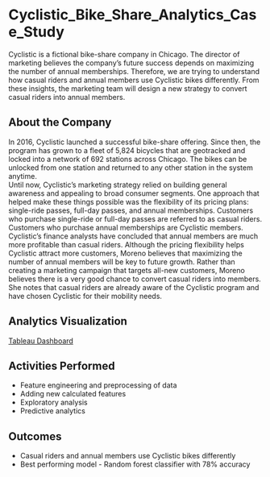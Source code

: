 # Cyclistic_Bike_Share_Analytics_Case_Study
Cyclistic is a fictional bike-share company in Chicago. The director of marketing believes the company’s future success depends on maximizing the number of annual memberships. Therefore, we are trying to understand how casual riders and annual members use Cyclistic bikes differently. From these insights, the marketing team will design a new strategy to convert casual riders into annual members.

## About the Company
In 2016, Cyclistic launched a successful bike-share offering. Since then, the program has grown to a fleet of 5,824 bicycles that are geotracked and locked into a network of 692 stations across Chicago. The bikes can be unlocked from one station and returned to any other station in the system anytime.
<br />
Until now, Cyclistic’s marketing strategy relied on building general awareness and appealing to broad consumer segments. One approach that helped make these things possible was the flexibility of its pricing plans: single-ride passes, full-day passes, and annual memberships. Customers who purchase single-ride or full-day passes are referred to as casual riders. Customers who purchase annual memberships are Cyclistic members.
<br />
Cyclistic’s finance analysts have concluded that annual members are much more profitable than casual riders. Although the pricing flexibility helps Cyclistic attract more customers, Moreno believes that maximizing the number of annual members will be key to future growth. Rather than creating a marketing campaign that targets all-new customers, Moreno believes there is a very good chance to convert casual riders into members. She notes that casual riders are already aware of the Cyclistic program and have chosen Cyclistic for their mobility needs.

## Analytics Visualization
[Tableau Dashboard](https://public.tableau.com/views/CyclisticBikeShareViz/Dashboard1?:language=en-US&publish=yes&:display_count=n&:origin=viz_share_link)

## Activities Performed
- Feature engineering and preprocessing of data
- Adding new calculated features
- Exploratory analysis
- Predictive analytics

## Outcomes
- Casual riders and annual members use Cyclistic bikes differently
- Best performing model - Random forest classifier with 78% accuracy
